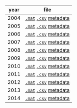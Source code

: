 year | file
------|------
2004  |[``.mat``](Data/wind/8452951/2004/wind_2004_8452951.mat) [``.csv``](Data/wind/8452951/2004/wind_2004_8452951.csv) [metadata](Data/wind/8452951/2004/README_wind_2004_8452951.json)
2005  |[``.mat``](Data/wind/8452951/2005/wind_2005_8452951.mat) [``.csv``](Data/wind/8452951/2005/wind_2005_8452951.csv) [metadata](Data/wind/8452951/2005/README_wind_2005_8452951.json)
2006  |[``.mat``](Data/wind/8452951/2006/wind_2006_8452951.mat) [``.csv``](Data/wind/8452951/2006/wind_2006_8452951.csv) [metadata](Data/wind/8452951/2006/README_wind_2006_8452951.json)
2007  |[``.mat``](Data/wind/8452951/2007/wind_2007_8452951.mat) [``.csv``](Data/wind/8452951/2007/wind_2007_8452951.csv) [metadata](Data/wind/8452951/2007/README_wind_2007_8452951.json)
2008  |[``.mat``](Data/wind/8452951/2008/wind_2008_8452951.mat) [``.csv``](Data/wind/8452951/2008/wind_2008_8452951.csv) [metadata](Data/wind/8452951/2008/README_wind_2008_8452951.json)
2009  |[``.mat``](Data/wind/8452951/2009/wind_2009_8452951.mat) [``.csv``](Data/wind/8452951/2009/wind_2009_8452951.csv) [metadata](Data/wind/8452951/2009/README_wind_2009_8452951.json)
2010  |[``.mat``](Data/wind/8452951/2010/wind_2010_8452951.mat) [``.csv``](Data/wind/8452951/2010/wind_2010_8452951.csv) [metadata](Data/wind/8452951/2010/README_wind_2010_8452951.json)
2011  |[``.mat``](Data/wind/8452951/2011/wind_2011_8452951.mat) [``.csv``](Data/wind/8452951/2011/wind_2011_8452951.csv) [metadata](Data/wind/8452951/2011/README_wind_2011_8452951.json)
2012  |[``.mat``](Data/wind/8452951/2012/wind_2012_8452951.mat) [``.csv``](Data/wind/8452951/2012/wind_2012_8452951.csv) [metadata](Data/wind/8452951/2012/README_wind_2012_8452951.json)
2013  |[``.mat``](Data/wind/8452951/2013/wind_2013_8452951.mat) [``.csv``](Data/wind/8452951/2013/wind_2013_8452951.csv) [metadata](Data/wind/8452951/2013/README_wind_2013_8452951.json)
2014  |[``.mat``](Data/wind/8452951/2014/wind_2014_8452951.mat) [``.csv``](Data/wind/8452951/2014/wind_2014_8452951.csv) [metadata](Data/wind/8452951/2014/README_wind_2014_8452951.json)
